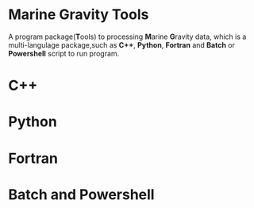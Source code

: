 # **M**arine **G**ravity **T**ools
A program package(**T**ools) to processing **M**arine **G**ravity data, which is a multi-langulage package,such as **C++**, **Python**, **Fortran** and **Batch** or **Powershell** script to run program.


# C++

# Python

# Fortran

# Batch and Powershell
